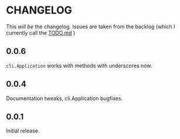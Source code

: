 # CHANGELOG

This *will be* the changelog.  Issues are taken from the backlog (which I currently call the [TODO.md](TODO.md) )

## 0.0.6 

`cli.Application` works with methods with underscores now.

## 0.0.4

Documentation tweaks, cli.Application bugfixes.

## 0.0.1 

Initial release.

